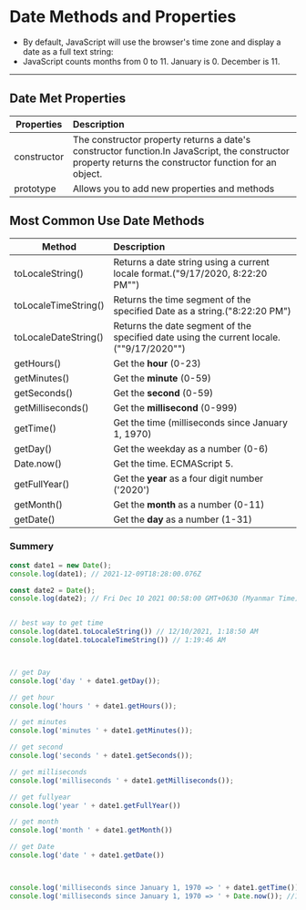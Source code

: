 # Date Methods and Properties

- By default, JavaScript will use the browser's time zone and display a date as a full text string:
- JavaScript counts months from 0 to 11. January is 0. December is 11.

----
## Date Met Properties
| Properties  | Description                                                  |
| ----------- | :----------------------------------------------------------- |
| constructor | The constructor property returns a date's constructor function.In JavaScript, the constructor property returns the constructor function for an object. |
| prototype   | Allows you to add new properties and methods                 |

 

## Most Common Use Date Methods

| Method               | Description                                                  |
| -------------------- | :----------------------------------------------------------- |
| toLocaleString()     | Returns a date string using a current locale format.("9/17/2020, 8:22:20 PM"") |
| toLocaleTimeString() | Returns the time segment of the specified Date as a string.("8:22:20 PM") |
| toLocaleDateString() | Returns the date segment of the specified date using the current locale.(""9/17/2020"") |
| getHours()           | Get the **hour** (0-23)                                      |
| getMinutes()         | Get the **minute** (0-59)                                    |
| getSeconds()         | Get the **second** (0-59)                                    |
| getMilliseconds()    | Get the **millisecond** (0-999)                              |
| getTime()            | Get the time (milliseconds since January 1, 1970)            |
| getDay()             | Get the weekday as a number (0-6)                            |
| Date.now()           | Get the time. ECMAScript 5.                                  |
| getFullYear()        | Get the **year** as a four digit number ('2020')             |
| getMonth()           | Get the **month** as a number (0-11)                         |
| getDate()            | Get the **day** as a number (1-31)                           |





### Summery

```js
const date1 = new Date();
console.log(date1); // 2021-12-09T18:28:00.076Z

const date2 = Date();
console.log(date2); // Fri Dec 10 2021 00:58:00 GMT+0630 (Myanmar Time)


// best way to get time
console.log(date1.toLocaleString()) // 12/10/2021, 1:18:50 AM
console.log(date1.toLocaleTimeString()) // 1:19:46 AM



// get Day
console.log('day ' + date1.getDay());

// get hour
console.log('hours ' + date1.getHours());

// get minutes
console.log('minutes ' + date1.getMinutes());

// get second
console.log('seconds ' + date1.getSeconds());

// get milliseconds
console.log('milliseconds ' + date1.getMilliseconds());

// get fullyear
console.log('year ' + date1.getFullYear())

// get month
console.log('month ' + date1.getMonth())

// get Date
console.log('date ' + date1.getDate())



console.log('milliseconds since January 1, 1970 => ' + date1.getTime()); //1639074809328
console.log('milliseconds since January 1, 1970 => ' + Date.now()); //1639074823377

```


